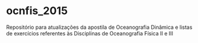 # ocnfis_2015
Repositório para atualizações da apostila de Oceanografia Dinâmica e listas de exercícios referentes às Disciplinas de Oceanografia Física II e III
